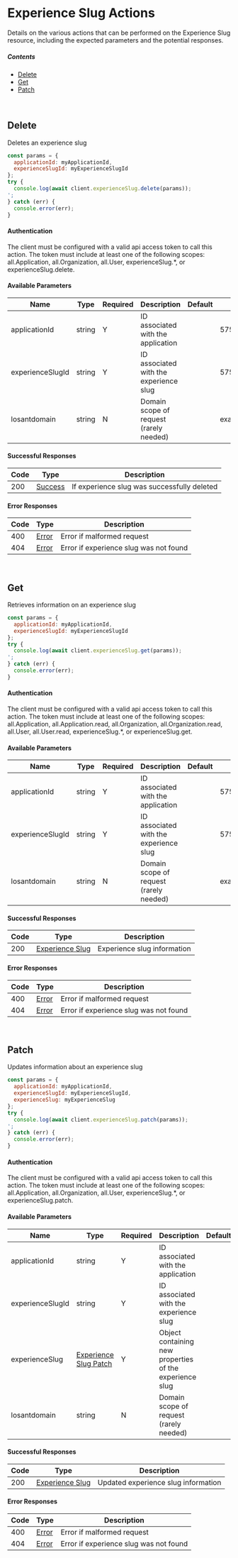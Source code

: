 # Experience Slug Actions

Details on the various actions that can be performed on the
Experience Slug resource, including the expected
parameters and the potential responses.

##### Contents

*   [Delete](#delete)
*   [Get](#get)
*   [Patch](#patch)

<br/>

## Delete

Deletes an experience slug

```javascript
const params = {
  applicationId: myApplicationId,
  experienceSlugId: myExperienceSlugId
};
try {
  console.log(await client.experienceSlug.delete(params));
';
} catch (err) {
  console.error(err);
}
```

#### Authentication
The client must be configured with a valid api access token to call this
action. The token must include at least one of the following scopes:
all.Application, all.Organization, all.User, experienceSlug.*, or experienceSlug.delete.

#### Available Parameters

| Name | Type | Required | Description | Default | Example |
| ---- | ---- | -------- | ----------- | ------- | ------- |
| applicationId | string | Y | ID associated with the application |  | 575ec8687ae143cd83dc4a97 |
| experienceSlugId | string | Y | ID associated with the experience slug |  | 575ed78e7ae143cd83dc4aab |
| losantdomain | string | N | Domain scope of request (rarely needed) |  | example.com |

#### Successful Responses

| Code | Type | Description |
| ---- | ---- | ----------- |
| 200 | [Success](../lib/schemas/success.json) | If experience slug was successfully deleted |

#### Error Responses

| Code | Type | Description |
| ---- | ---- | ----------- |
| 400 | [Error](../lib/schemas/error.json) | Error if malformed request |
| 404 | [Error](../lib/schemas/error.json) | Error if experience slug was not found |

<br/>

## Get

Retrieves information on an experience slug

```javascript
const params = {
  applicationId: myApplicationId,
  experienceSlugId: myExperienceSlugId
};
try {
  console.log(await client.experienceSlug.get(params));
';
} catch (err) {
  console.error(err);
}
```

#### Authentication
The client must be configured with a valid api access token to call this
action. The token must include at least one of the following scopes:
all.Application, all.Application.read, all.Organization, all.Organization.read, all.User, all.User.read, experienceSlug.*, or experienceSlug.get.

#### Available Parameters

| Name | Type | Required | Description | Default | Example |
| ---- | ---- | -------- | ----------- | ------- | ------- |
| applicationId | string | Y | ID associated with the application |  | 575ec8687ae143cd83dc4a97 |
| experienceSlugId | string | Y | ID associated with the experience slug |  | 575ed78e7ae143cd83dc4aab |
| losantdomain | string | N | Domain scope of request (rarely needed) |  | example.com |

#### Successful Responses

| Code | Type | Description |
| ---- | ---- | ----------- |
| 200 | [Experience Slug](../lib/schemas/experienceSlug.json) | Experience slug information |

#### Error Responses

| Code | Type | Description |
| ---- | ---- | ----------- |
| 400 | [Error](../lib/schemas/error.json) | Error if malformed request |
| 404 | [Error](../lib/schemas/error.json) | Error if experience slug was not found |

<br/>

## Patch

Updates information about an experience slug

```javascript
const params = {
  applicationId: myApplicationId,
  experienceSlugId: myExperienceSlugId,
  experienceSlug: myExperienceSlug
};
try {
  console.log(await client.experienceSlug.patch(params));
';
} catch (err) {
  console.error(err);
}
```

#### Authentication
The client must be configured with a valid api access token to call this
action. The token must include at least one of the following scopes:
all.Application, all.Organization, all.User, experienceSlug.*, or experienceSlug.patch.

#### Available Parameters

| Name | Type | Required | Description | Default | Example |
| ---- | ---- | -------- | ----------- | ------- | ------- |
| applicationId | string | Y | ID associated with the application |  | 575ec8687ae143cd83dc4a97 |
| experienceSlugId | string | Y | ID associated with the experience slug |  | 575ed78e7ae143cd83dc4aab |
| experienceSlug | [Experience Slug Patch](../lib/schemas/experienceSlugPatch.json) | Y | Object containing new properties of the experience slug |  | [Experience Slug Patch Example](_schemas.md#experience-slug-patch-example) |
| losantdomain | string | N | Domain scope of request (rarely needed) |  | example.com |

#### Successful Responses

| Code | Type | Description |
| ---- | ---- | ----------- |
| 200 | [Experience Slug](../lib/schemas/experienceSlug.json) | Updated experience slug information |

#### Error Responses

| Code | Type | Description |
| ---- | ---- | ----------- |
| 400 | [Error](../lib/schemas/error.json) | Error if malformed request |
| 404 | [Error](../lib/schemas/error.json) | Error if experience slug was not found |

